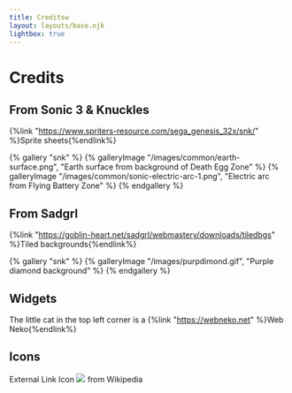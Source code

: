 ```yaml
---
title: Creditsw
layout: layouts/base.njk
lightbox: true
---
```


# Credits

## From Sonic 3 & Knuckles

{%link "https://www.spriters-resource.com/sega_genesis_32x/snk/" %}Sprite sheets{%endlink%}

{% gallery "snk" %}
{% galleryImage "/images/common/earth-surface.png", "Earth surface from background of Death Egg Zone" %}
{% galleryImage "/images/common/sonic-electric-arc-1.png", "Electric arc from Flying Battery Zone" %}
{% endgallery %}

## From Sadgrl

{%link "https://goblin-heart.net/sadgrl/webmastery/downloads/tiledbgs" %}Tiled backgrounds{%endlink%}

{% gallery "snk" %}
{% galleryImage "/images/purpdimond.gif", "Purple diamond background" %}
{% endgallery %}

## Widgets

The little cat in the top left corner is a {%link "https://webneko.net" %}Web Neko{%endlink%}

## Icons

External Link Icon <img src="/images/common/external-link.svg"> from Wikipedia
